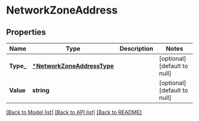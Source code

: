 # NetworkZoneAddress

## Properties
Name | Type | Description | Notes
------------ | ------------- | ------------- | -------------
**Type_** | [***NetworkZoneAddressType**](NetworkZoneAddressType.md) |  | [optional] [default to null]
**Value** | **string** |  | [optional] [default to null]

[[Back to Model list]](../README.md#documentation-for-models) [[Back to API list]](../README.md#documentation-for-api-endpoints) [[Back to README]](../README.md)

